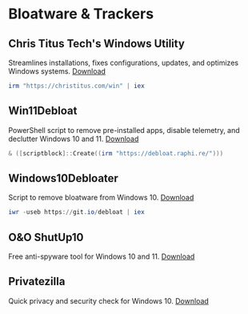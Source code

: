 # Bloatware & Trackers

## Chris Titus Tech's Windows Utility

Streamlines installations, fixes configurations, updates, and optimizes Windows systems. [Download](https://github.com/ChrisTitusTech/winutil)

```powershell
irm "https://christitus.com/win" | iex
```

## Win11Debloat

PowerShell script to remove pre-installed apps, disable telemetry, and declutter Windows 10 and 11. [Download](https://github.com/Raphire/Win11Debloat)

```powershell
& ([scriptblock]::Create((irm "https://debloat.raphi.re/")))
```

## Windows10Debloater

Script to remove bloatware from Windows 10. [Download](https://github.com/Sycnex/Windows10Debloater)

```powershell
iwr -useb https://git.io/debloat | iex
```

## O&O ShutUp10

Free anti-spyware tool for Windows 10 and 11. [Download](https://www.oo-software.com/en/shutup10)

## Privatezilla

Quick privacy and security check for Windows 10. [Download](https://github.com/builtbybel/privatezilla)
